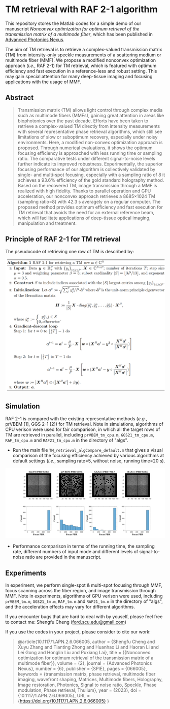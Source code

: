 # TM retrieval with RAF 2-1 algorithm

This repository stores the Matlab codes for a simple demo of our manuscript *Nonconvex optimization for optimum retrieval of the transmission matrix of a multimode fiber*, which has been published in [Advanced Photonics Nexus](https://doi.org/10.1117/1.APN.2.6.066005).   

The aim of TM retrieval is to retrieve a complex-valued transmission matrix (TM) from intensity-only speckle measurements of a scattering medium or multimode fiber (MMF). We propose a modified nonconvex optimization approach (*i.e.*, RAF 2-1) for TM retrieval, which is featured with optimum efficiency and fast execution in a reference-less and robust setting. This may gain special attention for many deep-tissue imaging and focusing applications with the usage of MMF.

## Abstract
> Transmission matrix (TM) allows light control through complex media such as multimode fibers (MMFs), gaining great attention in areas like biophotonics over the past decade. Efforts have been taken to retrieve a complex-valued TM directly from intensity measurements with several representative phase retrieval algorithms, which still see limitations of slow or suboptimum recovery, especially under noisy environments. Here, a modified non-convex optimization approach is proposed. Through numerical evaluations, it shows the optimum focusing efficiency is approached with less running time or sampling ratio. The comparative tests under different signal-to-noise levels further indicate its improved robustness. Experimentally, the superior focusing performance of our algorithm is collectively validated by single- and multi-spot focusing, especially with a sampling ratio of 8 it achieves a 93.6\% efficiency of the gold standard holography method. Based on the recovered TM, image transmission through a MMF is realized with high fidelity. Thanks to parallel operation and GPU acceleration, our nonconvex approach retrieves a 8685×1024 TM (sampling ratio=8) with 42.3 s averagely on a regular computer. The proposed method provides optimum efficiency and fast execution for TM retrieval that avoids the need for an external reference beam, which will facilitate applications of deep-tissue optical imaging, manipulation and treatment.

## Principle of RAF 2-1 for TM retrieval
The pseudocode of retrieving one row of TM is described by:  

<img src="https://github.com/Ford666/RAF21_TM_retrieval/blob/main/images/RAF 2-1.PNG " width="800px">


## Simulation
RAF 2-1 is compared with the existing representative methods (*e.g.*, prVBEM [1], GGS 2-1 [2]) for TM retrieval. Note in simulations, algorithms of CPU verison were used for fair comparison, in which all the target rows of TM are retrieved in parallel, including `prVBEM_tm_cpu.m`, `GGS21_tm_cpu.m`, `RAF_tm_cpu.m` and `RAF21_tm_cpu.m` in the directory of "algs". 

- Run the main file `TM_retrieval_algCompare_default.m` that gives a visual comparison of the focusing efficiency achieved by various algorithms at default settings (*i.e.*, sampling rate=5, without noise, running time=20 s).
<img src="https://github.com/Ford666/RAF21_TM_retrieval/blob/main/images/Algorithm_comparison_image_histogram_default.png " width="1000px">

- Performance comparison in terms of the running time, the sampling rate, different numbers of input mode and different levels of signal-to-noise ratio are provided in the manuscript.


## Experiments
In experiment, we perform single-spot & multi-spot focusing through MMF, focus scanning across the fiber region, and image transmission through MMF. Note in experiments, algorithms of GPU verison were used, including `prVBEM_tm.m`, `GGS21_tm.m`, `RAF_tm.m` and `RAF21_tm.m` in the directory of "algs", and the acceleration effects may vary for different algorithms.


If you encounter bugs that are hard to deal with by youself, please feel free to contact me: Shengfu Cheng (ford.scu.edu@gmail.com)

If you use the codes in your project, please consider to cite our work:
> @article{10.1117/1.APN.2.6.066005,
author = {Shengfu Cheng and Xuyu Zhang and Tianting Zhong and Huanhao Li and Haoran Li and Lei Gong and Honglin Liu and Puxiang Lai},
title = {{Nonconvex optimization for optimum retrieval of the transmission matrix of a multimode fiber}},
volume = {2},
journal = {Advanced Photonics Nexus},
number = {6},
publisher = {SPIE},
pages = {066005},
keywords = {transmission matrix, phase retrieval, multimode fiber imaging, wavefront shaping, Matrices, Multimode fibers, Holography, Image restoration, Photonics, Signal to noise ratio, Speckle, Phase modulation, Phase retrieval, Thulium},
year = {2023},
doi = {10.1117/1.APN.2.6.066005},
URL = {https://doi.org/10.1117/1.APN.2.6.066005}
}
